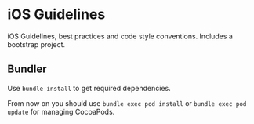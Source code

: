 # iOS Guidelines
iOS Guidelines, best practices and code style conventions.
Includes a bootstrap project.

## Bundler
Use  `bundle install` to get required dependencies.

From now on you should use 
`bundle exec pod install` or `bundle exec pod update` for managing CocoaPods.
